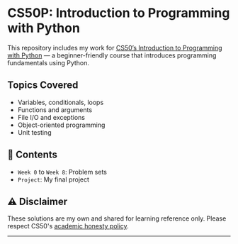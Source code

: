 # CS50P: Introduction to Programming with Python

This repository includes my work for [CS50’s Introduction to Programming with Python](https://cs50.harvard.edu/python/) — a beginner-friendly course that introduces programming fundamentals using Python.

## Topics Covered
- Variables, conditionals, loops
- Functions and arguments
- File I/O and exceptions
- Object-oriented programming
- Unit testing

## 📁 Contents
- `Week 0` to `Week 8`: Problem sets
- `Project`: My final project

## ⚠️ Disclaimer
These solutions are my own and shared for learning reference only. Please respect CS50's [academic honesty policy](https://cs50.harvard.edu/python/honesty/).

---
